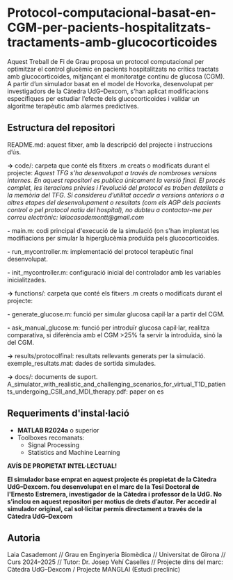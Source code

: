 # Protocol-computacional-basat-en-CGM-per-pacients-hospitalitzats-tractaments-amb-glucocorticoides
Aquest Treball de Fi de Grau proposa un protocol computacional per optimitzar el control glucèmic en pacients hospitalitzats no crítics tractats amb glucocorticoides, mitjançant el monitoratge continu de glucosa (CGM). A partir d’un simulador basat en el model de Hovorka, desenvolupat per investigadors de la Càtedra UdG–Dexcom, s’han aplicat modificacions específiques per estudiar l’efecte dels glucocorticoides i validar un algoritme terapèutic amb alarmes predictives.

## Estructura del repositori
README.md: aquest fitxer, amb la descripció del projecte i instruccions d’ús.

**->** code/: carpeta que conté els fitxers .m creats o modificats durant el projecte:
_Aquest TFG s’ha desenvolupat a través de nombroses versions internes. En aquest repositori es publica únicament la versió final.
El procés complet, les iteracions prèvies i l’evolució del protocol es troben detallats a la memòria del TFG._
_Si considereu d’utilitat accedir a versions anteriors o a altres etapes del desenvolupament o resultats (com els AGP dels pacients control o pel protocol natiu del hospital), no dubteu a contactar-me per correu electrònic:
laiacasademontt@gmail.com_

**-** main.m: codi principal d'execució de la simulació (on s'han implentat les modifiacions per simular la hiperglucèmia produïda pels glucocorticoides.

**-** run_mycontroller.m: implementació del protocol terapèutic final desenvolupat.

**-** init_mycontroller.m: configuració inicial del controlador amb les variables inicialitzades.

**->** functions/: carpeta que conté els fitxers .m creats o modificats durant el projecte:

**-** generate_glucose.m: funció per simular glucosa capil·lar a partir del CGM.

**-** ask_manual_glucose.m: funció per introduïr glucosa capil·lar, realitza comparativa, si diferència amb el CGM >25% fa servir la introduïda, sinó la del CGM.


**->** results/protocolfinal: resultats rellevants generats per la simulació.
exemple_resultats.mat: dades de sortida simulades.

**->** docs/: documents de suport.
A_simulator_with_realistic_and_challenging_scenarios_for_virtual_T1D_patients_undergoing_CSII_and_MDI_therapy.pdf: paper on es 
## Requeriments d'instal·lació 
- **MATLAB R2024a** o superior  
- Toolboxes recomanats:
  - Signal Processing
  - Statistics and Machine Learning
    
**AVÍS DE PROPIETAT INTEL·LECTUAL!**

**El simulador base emprat en aquest projecte és propietat de la Càtedra UdG–Dexcom. fou desenvolupat en el marc de la Tesi Doctoral de l'Ernesto Estremera, investigador de la Càtedra i professor de la UdG. No s’inclou en aquest repositori per motius de drets d’autor.
Per accedir al simulador original, cal sol·licitar permís directament a través de la Càtedra UdG–Dexcom**


## Autoria 
Laia Casademont //
Grau en Enginyeria Biomèdica //
Universitat de Girona //
Curs 2024–2025 //
Tutor: Dr. Josep Vehí Caselles //
Projecte dins del marc: Càtedra UdG–Dexcom / Projecte MANGLAI (Estudi preclínic) 
